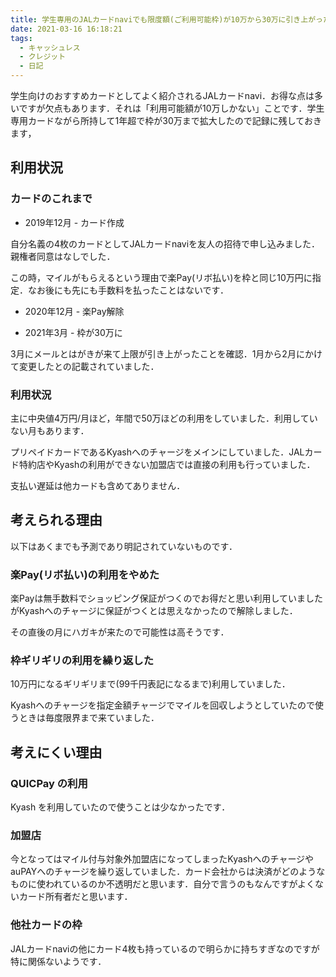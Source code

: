```yaml
---
title: 学生専用のJALカードnaviでも限度額(ご利用可能枠)が10万から30万に引き上がった
date: 2021-03-16 16:18:21
tags: 
  - キャッシュレス
  - クレジット
  - 日記
---
```




学生向けのおすすめカードとしてよく紹介されるJALカードnavi．お得な点は多いですが欠点もあります．それは「利用可能額が10万しかない」ことです．学生専用カードながら所持して1年超で枠が30万まで拡大したので記録に残しておきます，

<!-- more -->

## 利用状況

### カードのこれまで

* 2019年12月 - カード作成

自分名義の4枚のカードとしてJALカードnaviを友人の招待で申し込みました．親権者同意はなしでした．

この時，マイルがもらえるという理由で楽Pay(リボ払い)を枠と同じ10万円に指定．なお後にも先にも手数料を払ったことはないです．

* 2020年12月 - 楽Pay解除

* 2021年3月 - 枠が30万に

3月にメールとはがきが来て上限が引き上がったことを確認．1月から2月にかけて変更したとの記載されていました．



### 利用状況

主に中央値4万円/月ほど，年間で50万ほどの利用をしていました．利用していない月もあります．

プリペイドカードであるKyashへのチャージをメインにしていました．JALカード特約店やKyashの利用ができない加盟店では直接の利用も行っていました．

支払い遅延は他カードも含めてありません．



## 考えられる理由

以下はあくまでも予測であり明記されていないものです．

### 楽Pay(リボ払い)の利用をやめた

楽Payは無手数料でショッピング保証がつくのでお得だと思い利用していましたがKyashへのチャージに保証がつくとは思えなかったので解除しました．

その直後の月にハガキが来たので可能性は高そうです．



### 枠ギリギリの利用を繰り返した

10万円になるギリギリまで(99千円表記になるまで)利用していました．

Kyashへのチャージを指定金額チャージでマイルを回収しようとしていたので使うときは毎度限界まで来ていました．



## 考えにくい理由

### QUICPay の利用

Kyash を利用していたので使うことは少なかったです．

### 加盟店

今となってはマイル付与対象外加盟店になってしまったKyashへのチャージやauPAYへのチャージを繰り返していました．カード会社からは決済がどのようなものに使われているのか不透明だと思います．自分で言うのもなんですがよくないカード所有者だと思います．

### 他社カードの枠

JALカードnaviの他にカード4枚も持っているので明らかに持ちすぎなのですが特に関係ないようです．

